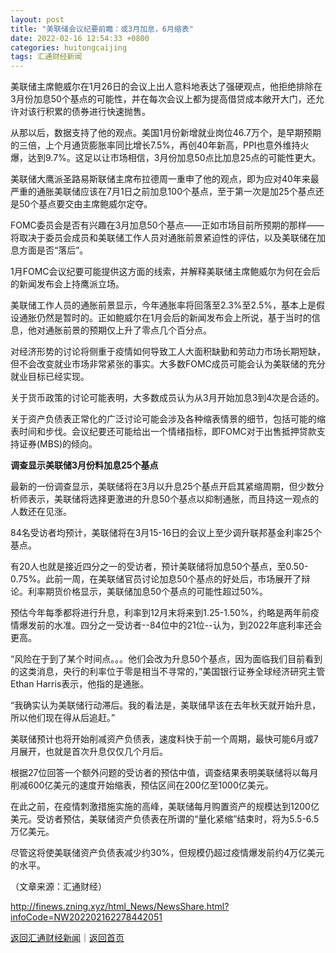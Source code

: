 ```yaml
---
layout: post
title: "美联储会议纪要前瞻：或3月加息，6月缩表"
date: 2022-02-16 12:54:33 +0800
categories: huitongcaijing
tags: 汇通财经新闻
---
```

<p>美联储主席鲍威尔在1月26日的会议上出人意料地表达了强硬观点，他拒绝排除在3月份加息50个基点的可能性，并在每次会议上都为提高借贷成本敞开大门，还允许对该行积累的债券进行快速抛售。</p>
 <p>从那以后，数据支持了他的观点。美国1月份新增就业岗位46.7万个，是早期预期的三倍，上个月通货膨胀率同比增长7.5%，再创40年新高，PPI也意外维持火爆，达到9.7%。这足以让市场相信，3月份加息50点比加息25点的可能性更大。</p>
 <p>美联储大鹰派圣路易斯联储主席布拉德周一重申了他的观点，即为应对40年来最严重的通胀美联储应该在7月1日之前加息100个基点，至于第一次是加25个基点还是50个基点要交由主席鲍威尔定夺。</p>
 <p>FOMC委员会是否有兴趣在3月加息50个基点——正如市场目前所预期的那样——将取决于委员会成员和美联储工作人员对通胀前景紧迫性的评估，以及美联储在加息方面是否“落后”。</p>
 <p>1月FOMC会议纪要可能提供这方面的线索，并解释美联储主席鲍威尔为何在会后的新闻发布会上持鹰派立场。</p>
 <p>美联储工作人员的通胀前景显示，今年通胀率将回落至2.3%至2.5%，基本上是假设通胀仍然是暂时的。正如鲍威尔在1月会后的新闻发布会上所说，基于当时的信息，他对通胀前景的预期仅上升了零点几个百分点。</p>
 <p>对经济形势的讨论将侧重于疫情如何导致工人大面积缺勤和劳动力市场长期短缺，但不会改变就业市场非常紧张的事实。大多数FOMC成员可能会认为美联储的充分就业目标已经实现。</p>
 <p>关于货币政策的讨论可能表明，大多数成员认为从3月开始加息3到4次是合适的。</p>
 <p>关于资产负债表正常化的广泛讨论可能会涉及各种缩表情景的细节，包括可能的缩表时间和步伐。会议纪要还可能给出一个情绪指标，即FOMC对于出售抵押贷款支持证券(MBS)的倾向。</p>
 <p><strong>调查显示美联储3月份料加息25个基点</strong></p>
 <p>最新的一份调查显示，美联储将在3月以升息25个基点开启其紧缩周期，但少数分析师表示，美联储将选择更激进的升息50个基点以抑制通胀，而且持这一观点的人数还在见涨。</p>
 <p>84名受访者均预计，美联储将在3月15-16日的会议上至少调升联邦基金利率25个基点。</p>
 <p>有20人也就是接近四分之一的受访者，预计美联储将加息50个基点，至0.50-0.75%。此前一周，在美联储官员讨论加息50个基点的好处后，市场展开了辩论。利率期货价格显示，美联储加息50个基点的可能性超过50%。</p>
 <p>预估今年每季都将进行升息，利率到12月末将来到1.25-1.50%，约略是两年前疫情爆发前的水准。四分之一受访者--84位中的21位--认为，到2022年底利率还会更高。</p>
 <p>“风险在于到了某个时间点。。。他们会改为升息50个基点，因为面临我们目前看到的这类消息，央行的利率位于零是相当不寻常的，”美国银行证券全球经济研究主管Ethan Harris表示，他指的是通胀。</p>
 <p>“我确实认为美联储行动滞后。我的看法是，美联储早该在去年秋天就开始升息，所以他们现在得从后追赶。”</p>
 <p>美联储预计也将开始削减资产负债表，速度料快于前一个周期，最快可能6月或7月展开，也就是首次升息仅仅几个月后。</p>
 <p>根据27位回答一个额外问题的受访者的预估中值，调查结果表明美联储将以每月削减600亿美元的速度开始缩表，预估区间在200亿至1000亿美元。</p>
 <p>在此之前，在疫情刺激措施实施的高峰，美联储每月购置资产的规模达到1200亿美元。受访者预估，美联储资产负债表在所谓的“量化紧缩”结束时，将为5.5-6.5万亿美元。</p>
 <p>尽管这将使美联储资产负债表减少约30%，但规模仍超过疫情爆发前约4万亿美元的水平。</p><p class="em_media">（文章来源：汇通财经）</p>

<http://finews.zning.xyz/html_News/NewsShare.html?infoCode=NW202202162278442051>

[返回汇通财经新闻](//finews.withounder.com/category/huitongcaijing.html)｜[返回首页](//finews.withounder.com/)